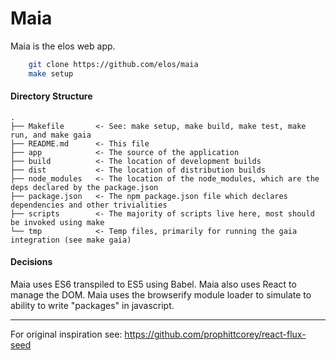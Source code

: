 Maia
====

Maia is the elos web app.

```bash
    git clone https://github.com/elos/maia
    make setup
```

#### Directory Structure
```
.
├── Makefile       <- See: make setup, make build, make test, make run, and make gaia
├── README.md      <- This file
├── app            <- The source of the application
├── build          <- The location of development builds
├── dist           <- The location of distribution builds
├── node_modules   <- The location of the node_modules, which are the deps declared by the package.json
├── package.json   <- The npm package.json file which declares dependencies and other trivialities
├── scripts        <- The majority of scripts live here, most should be invoked using make
└── tmp            <- Temp files, primarily for running the gaia integration (see make gaia)
```

#### Decisions

Maia uses ES6 transpiled to ES5 using Babel. Maia also uses React to manage the DOM. Maia uses the browserify module loader to simulate to ability to write "packages" in javascript.

-----------------
For original inspiration see: https://github.com/prophittcorey/react-flux-seed
